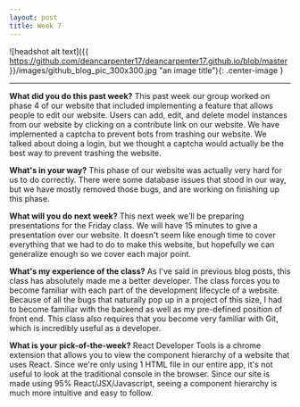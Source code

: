 ```yaml
---
layout: post
title: Week 7
---
```


![headshot alt text]({{ https://github.com/deancarpenter17/deancarpenter17.github.io/blob/master }}/images/github_blog_pic_300x300.jpg "an image title"){: .center-image }

***
 
 
**What did you do this past week?** This past week our group worked on phase 4 of our website that included implementing a feature that allows people to edit our website. Users can add, edit, and delete model instances from our website by clicking on a contribute link on our website. We have implemented a captcha to prevent bots from trashing our website. We talked about doing a login, but we thought a captcha would actually be the best way to prevent trashing the website.
 
 **What's in your way?** This phase of our website was actually very hard for us to do correctly. There were some database issues that stood in our way, but we have mostly removed those bugs, and are working on finishing up this phase.

**What will you do next week?** This next week we'll be preparing presentations for the Friday class. We will have 15 minutes to give a presentation over our website. It doesn't seem like enough time to cover everything that we had to do to make this website, but hopefully we can generalize enough so we cover each major point.

**What's my experience of the class?** As I've said in previous blog posts, this class has absolutely made me a better developer. The class forces you to become familiar with each part of the development lifecycle of a website. Because of all the bugs that naturally pop up in a project of this size, I had to become familiar with the backend as well as my pre-defined position of front end. This class also requires that you become very familiar with Git, which is incredibly useful as a developer.

**What is your pick-of-the-week?** React Developer Tools is a chrome extension that allows you to view the component hierarchy of a website that uses React. Since we're only using 1 HTML file in our entire app, it's not useful to look at the traditional console in the browser. Since our site is made using 95% React/JSX/Javascript, seeing a component hierarchy is much more intuitive and easy to follow.
